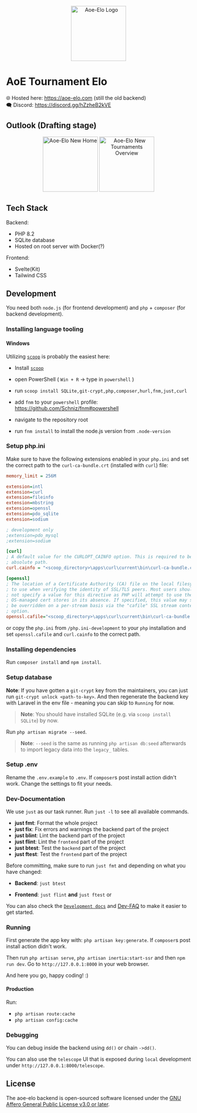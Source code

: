 <p align="center"><a href="https://aoe-elo.com/" target="_blank"><img src="https://github.com/aoe-elo/aoe-elo_laravel/blob/main/public/assets/logo-light-300.png?raw=true" width="150" alt="Aoe-Elo Logo"></a></p>

# AoE Tournament Elo

🌐 Hosted here: <https://aoe-elo.com> (still the old backend)\
🗨 Discord: <https://discord.gg/hZzheB2kVE>

## Outlook (Drafting stage)

<p align="center"><a href="https://media.githubusercontent.com/media/aoe-elo/aoe-elo_laravel/main/docs/design/high_fidelity/home-first_pass.png" target="_blank"><img src="https://media.githubusercontent.com/media/aoe-elo/aoe-elo_laravel/main/docs/design/high_fidelity/home-first_pass.png" width="150" alt="Aoe-Elo New Home"></a> <a href="https://media.githubusercontent.com/media/aoe-elo/aoe-elo_laravel/main/docs/design/high_fidelity/tournaments-all.png" target="_blank"><img src="https://media.githubusercontent.com/media/aoe-elo/aoe-elo_laravel/main/docs/design/high_fidelity/tournaments-all.png" width="150" alt="Aoe-Elo New Tournaments Overview"></a>
</p>

## Tech Stack

Backend:

- PHP 8.2
- SQLite database
- Hosted on root server with Docker(?)

Frontend:

- Svelte(Kit)
- Tailwind CSS

## Development

You need both `node.js` (for frontend development) and `php` + `composer` (for
backend development).

### Installing language tooling

#### Windows

Utilizing [`scoop`](https://scoop.sh/) is probably the easiest here:

- Install [`scoop`](https://scoop.sh/)

- open PowerShell ( `Win + R` -> type in `powershell` )

- run `scoop install SQLite,git-crypt,php,composer,hurl,fnm,just,curl`

- add `fnm` to your `powershell` profile:
  <https://github.com/Schniz/fnm#powershell>

- navigate to the repository root

- run `fnm install` to install the node.js version from `.node-version`

### Setup php.ini

Make sure to have the following extensions enabled in your `php.ini` and set the
correct path to the `curl-ca-bundle.crt` (installed with `curl`) file:

```ini
memory_limit = 256M

extension=intl
extension=curl
extension=fileinfo
extension=mbstring
extension=openssl
extension=pdo_sqlite
extension=sodium

; development only
;extension=pdo_mysql
;extension=sodium

[curl]
; A default value for the CURLOPT_CAINFO option. This is required to be an
; absolute path.
curl.cainfo = "<scoop_directory>\apps\curl\current\bin\curl-ca-bundle.crt"

[openssl]
; The location of a Certificate Authority (CA) file on the local filesystem
; to use when verifying the identity of SSL/TLS peers. Most users should
; not specify a value for this directive as PHP will attempt to use the
; OS-managed cert stores in its absence. If specified, this value may still
; be overridden on a per-stream basis via the "cafile" SSL stream context
; option.
openssl.cafile="<scoop_directory>\apps\curl\current\bin\curl-ca-bundle.crt"
```

or copy the `php.ini` from `/php.ini-development` to your `php` installation and
set `openssl.cafile` and `curl.cainfo` to the correct path.

### Installing dependencies

Run `composer install` and `npm install`.

### Setup database

**Note**: If you have gotten a `git-crypt` key from the maintainers, you can
just run `git-crypt unlock <path-to-key>`. And then regenerate the backend key
with Laravel in the env file - meaning you can skip to `Running` for now.

> **Note**: You should have installed SQLite (e.g. via `scoop install SQLite`)
> by now.

Run `php artisan migrate --seed`.

> **Note**: `--seed` is the same as running `php artisan db:seed` afterwards to
> import legacy data into the `legacy_` tables.

### Setup .env

Rename the `.env.example` to `.env`. If `composer`s post install action didn't
work. Change the settings to fit your needs.

### Dev-Documentation

We use `just` as our task runner. Run `just -l` to see all available commands.

- **just fmt**: Format the whole project
- **just fix**: Fix errors and warnings the backend part of the project
- **just blint**: Lint the backend part of the project
- **just flint**: Lint the `frontend` part of the project
- **just btest**: Test the `backend` part of the project
- **just ftest**: Test the `frontend` part of the project

Before committing, make sure to run `just fmt` and depending on what you have
changed:

- **Backend**: `just btest`

- **Frontend**: `just flint` **and** `just ftest` or

You can also check the [`Development docs`](/docs/dev/) and
[Dev-FAQ](/docs/dev/FAQ.md) to make it easier to get started.

### Running

First generate the app key with: `php artisan key:generate`. If `composer`s post
install action didn't work.

Then run `php artisan serve`, `php artisan inertia:start-ssr` and then
`npm run dev`. Go to `http://127.0.0.1:8000` in your web browser.

And here you go, happy coding! :)

#### Production

Run:

- `php artisan route:cache`
- `php artisan config:cache`

### Debugging

You can debug inside the backend using `dd()` or chain `->dd()`.

You can also use the `telescope` UI that is exposed during `local` development
under `http://127.0.0.1:8000/telescope`.

## License

The aoe-elo backend is open-sourced software licensed under the
[GNU Affero General Public License v3.0 or later](./LICENSE).
